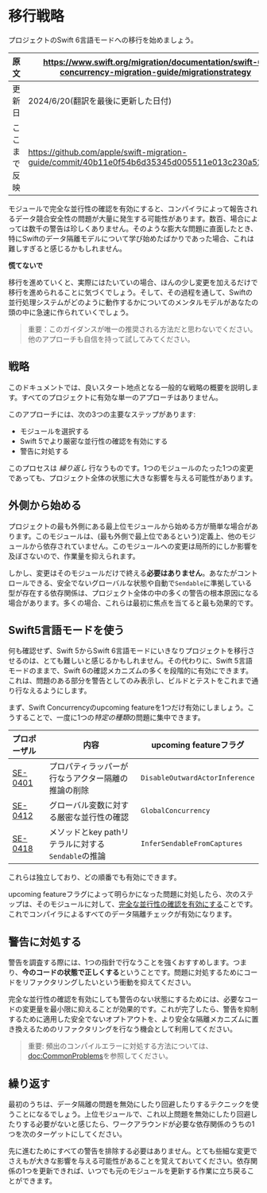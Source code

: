 # 移行戦略

プロジェクトのSwift 6言語モードへの移行を始めましょう。

|原文|https://www.swift.org/migration/documentation/swift-6-concurrency-migration-guide/migrationstrategy|
|---|---|
|更新日|2024/6/20(翻訳を最後に更新した日付)|
|ここまで反映|https://github.com/apple/swift-migration-guide/commit/40b11e0f54b6d35345d005511e013c230a520d26|

モジュールで完全な並行性の確認を有効にすると、コンパイラによって報告されるデータ競合安全性の問題が大量に発生する可能性があります。数百、場合によっては数千の警告は珍しくありません。そのような膨大な問題に直面したとき、特にSwiftのデータ隔離モデルについて学び始めたばかりであった場合、これは難しすぎると感じるかもしれません。

**慌てないで**

移行を進めていくと、実際にはたいていの場合、ほんの少し変更を加えるだけで移行を進められることに気づくでしょう。そして、その過程を通して、Swiftの並行処理システムがどのように動作するかについてのメンタルモデルがあなたの頭の中に急速に作られていくでしょう。

> 重要：このガイダンスが唯一の推奨される方法だと思わないでください。他のアプローチも自信を持って試してみてください。

## 戦略

このドキュメントでは、良いスタート地点となる一般的な戦略の概要を説明します。すべてのプロジェクトに有効な単一のアプローチはありません。

このアプローチには、次の3つの主要なステップがあります:
- モジュールを選択する
- Swift 5でより厳密な並行性の確認を有効にする
- 警告に対処する

このプロセスは _繰り返し_ 行なうものです。1つのモジュールのたった1つの変更であっても、プロジェクト全体の状態に大きな影響を与える可能性があります。

## 外側から始める

プロジェクトの最も外側にある最上位モジュールから始める方が簡単な場合があります。このモジュールは、(最も外側で最上位であるという)定義上、他のモジュールから依存されていません。このモジュールへの変更は局所的にしか影響を及ぼさないので、作業量を抑えられます。

しかし、変更はそのモジュールだけで終える**必要はありません**。あなたがコントロールできる、安全でないグローバルな状態や自動で`Sendable`に準拠している型が存在する依存関係は、プロジェクト全体の中の多くの警告の根本原因になる場合があります。多くの場合、これらは最初に焦点を当てると最も効果的です。

## Swift5言語モードを使う

何も確認せず、Swift 5からSwift 6言語モードにいきなりプロジェクトを移行させるのは、とても難しいと感じるかもしれません。その代わりに、Swift 5言語モードのままで、Swift 6の確認メカニズムの多くを段階的に有効にできます。これは、問題のある部分を警告としてのみ表示し、ビルドとテストをこれまで通り行なえるようにします。

まず、Swift Concurrencyのupcoming featureを1つだけ有効にしましょう。こうすることで、一度に1つの*特定の種類*の問題に集中できます。

プロポーザル    | 内容 | upcoming featureフラグ 
:-----------|-------------|-------------
[SE-0401][] | プロパティラッパーが行なうアクター隔離の推論の削除 | `DisableOutwardActorInference`
[SE-0412][] | グローバル変数に対する厳密な並行性の確認 | `GlobalConcurrency`
[SE-0418][] | メソッドとkey pathリテラルに対する`Sendable`の推論 | `InferSendableFromCaptures`

[SE-0401]: https://github.com/swiftlang/swift-evolution/blob/main/proposals/0401-remove-property-wrapper-isolation.md
[SE-0412]: https://github.com/swiftlang/swift-evolution/blob/main/proposals/0412-strict-concurrency-for-global-variables.md
[SE-0418]: https://github.com/swiftlang/swift-evolution/blob/main/proposals/0418-inferring-sendable-for-methods.md

これらは独立しており、どの順番でも有効にできます。

upcoming featureフラグによって明らかになった問題に対処したら、次のステップは、そのモジュールに対して、[完全な並行性の確認を有効にする][CompleteChecking]ことです。これでコンパイラによるすべてのデータ隔離チェックが有効になります。

[CompleteChecking]: <doc:CompleteChecking>

## 警告に対処する

警告を調査する際には、1つの指針で行なうことを強くおすすめします。つまり、**今のコードの状態で正しくする**ということです。問題に対処するためにコードをリファクタリングしたいという衝動を抑えてください。

完全な並行性の確認を有効にしても警告のない状態にするためには、必要なコードの変更量を最小限に抑えることが効果的です。これが完了したら、警告を抑制するために適用した安全でないオプトアウトを、より安全な隔離メカニズムに置き換えるためのリファクタリングを行なう機会として利用してください。

> 重要: 頻出のコンパイルエラーに対処する方法については、<doc:CommonProblems>を参照してください。

## 繰り返す

最初のうちは、データ隔離の問題を無効にしたり回避したりするテクニックを使うことになるでしょう。上位モジュールで、これ以上問題を無効にしたり回避したりする必要がないと感じたら、ワークアラウンドが必要な依存関係のうちの1つを次のターゲットにしてください。

先に進むためにすべての警告を排除する必要はありません。とても些細な変更でさえもが大きな影響を与える可能性があることを覚えておいてください。依存関係の1つを更新できれば、いつでも元のモジュールを更新する作業に立ち戻ることができます。